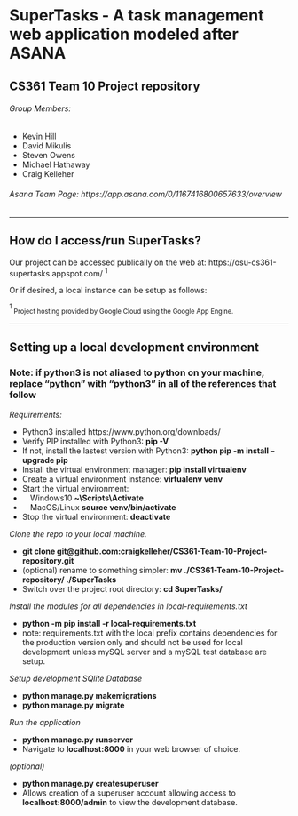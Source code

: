 <h1>SuperTasks - A task management web application modeled after ASANA</h1>

<h2>CS361 Team 10 Project repository</h2>
<h6>Group Members:</h6>
<ul>
    <li>Kevin Hill</li>
    <li>David Mikulis</li>
    <li>Steven Owens</li>
    <li>Michael Hathaway</li>
    <li>Craig Kelleher</li>
</ul>

<h6>Asana Team Page: https://app.asana.com/0/1167416800657633/overview</h6>

<hr>
<h2>How do I access/run SuperTasks?</h2>

<p> Our project can be accessed publically on the web at: https://osu-cs361-supertasks.appspot.com/ <sup>1</sup> </p>
<p> Or if desired, a local instance can be setup as follows:</p>
<p> <sup>1 </sup><sub>Project hosting provided by Google Cloud using the Google App Engine.</sub> </p>

<hr>

<h2>Setting up a local development environment</h2>

<h3>Note: if python3 is not aliased to python on your machine, replace “python” with “python3” in all of the references that follow</h3>

<p><em>Requirements:</em></p>

<ul>
    <li>Python3 installed  https://www.python.org/downloads/</li>
    <li>Verify PIP installed with Python3:  <strong>pip -V</strong></li>
    <li>If not, install the lastest version with Python3:  <strong>python pip -m install –upgrade pip</strong></li>
    <li>Install the virtual environment manager:  <strong>pip install virtualenv</strong></li>
    <li>Create a virtual environment instance:  <strong>virtualenv venv</strong></li>
    <li>Start the virtual environment:</li>
    <li>&emsp;Windows10 <strong>~<source>\Scripts\Activate</strong></li>
    <li>&emsp;MacOS/Linux <strong>source venv/bin/activate</strong></li>
    <li>Stop the virtual environment: <strong>deactivate</strong></li>
</ul>

     
<p><em>Clone the repo to your local machine.</em></p>
<ul>
    <li><strong>git clone git@github.com:craigkelleher/CS361-Team-10-Project-repository.git</strong></li>
    <li>(optional) rename to something simpler:  <strong>mv ./CS361-Team-10-Project-repository/ ./SuperTasks</strong></li>
    <li>Switch over the project root directory:  <strong>cd SuperTasks/</strong></li>
</ul>

<p><em>Install the modules for all dependencies in local-requirements.txt</em></p>
<ul>
    <li><strong>python -m pip install -r local-requirements.txt</strong></li>
    <li>note: requirements.txt with the local prefix contains dependencies for the production version only and should not be used for local development unless mySQL server and a mySQL test database are setup. </li>
</ul>

<p><em>Setup development SQlite Database</em></p>
<ul>
    <li><strong>python manage.py makemigrations</strong> </li>
    <li><strong>python manage.py migrate</strong></li>
</ul>

<p><em>Run the application</em></p>
<ul>
    <li><strong>python manage.py runserver</strong> </li>
    <li>Navigate to <strong>localhost:8000</strong> in your web browser of choice.</li>
</ul>

<p><em>(optional)</em></p>
<ul>
    <li><strong>python manage.py createsuperuser</strong></li>
    <li>Allows creation of a superuser account allowing access to <strong>localhost:8000/admin</strong> to view the development database.</li>
</ul>


